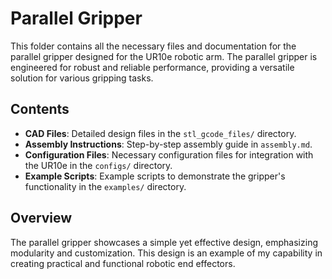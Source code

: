 # Parallel Gripper

This folder contains all the necessary files and documentation for the parallel gripper designed for the UR10e robotic arm. The parallel gripper is engineered for robust and reliable performance, providing a versatile solution for various gripping tasks. 

## Contents

- **CAD Files**: Detailed design files in the `stl_gcode_files/` directory.
- **Assembly Instructions**: Step-by-step assembly guide in `assembly.md`.
- **Configuration Files**: Necessary configuration files for integration with the UR10e in the `configs/` directory.
- **Example Scripts**: Example scripts to demonstrate the gripper's functionality in the `examples/` directory.

## Overview

The parallel gripper showcases a simple yet effective design, emphasizing modularity and customization. This design is an example of my capability in creating practical and functional robotic end effectors.
